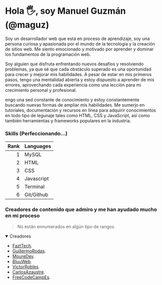 # Hola 🖐, soy Manuel Guzmán (@maguz)
Soy un desarrollador web que está en proceso de aprendizaje, soy una persona curiosa y apasionada por el mundo de la tecnología y la creación de sitios web. Me siento emocionado y motivado por aprender y dominar los fundamentos de la programación web.

Soy alguien que disfruta enfrentando nuevos desafíos y resolviendo problemas, ya que sé que cada obstáculo superado es una oportunidad para crecer y mejorar mis habilidades. A pesar de estar en mis primeros pasos, tengo una mentalidad abierta y estoy dispuesto a aprender de mis errores, aprovechando cada experiencia como una lección para mi crecimiento personal y profesional.

engo una sed constante de conocimiento y estoy constantemente buscando nuevas formas de ampliar mis habilidades. Me sumerjo en tutoriales, documentación y recursos en línea para adquirir conocimientos en todo tipo de legunaje tales como HTML, CSS y JavaScript, así como también herramientas y frameworks populares en la industria.

### Skills (Perfeccionando...)

| Rank | Languages  |
|-----:|------------|
|     1| MySQL      |
|     2| HTML       |
|     3| CSS        |
|     4| Javascript |
|     5| Terminal   |
|     6| Git/Github |


### Creadores de contenido que admiro y me han ayudado mucho en mi proceso
> No están ennumerados en algún tipo de rangos.

<details open>
<summary>Creadores</summary>

* [FaztTech](https://www.youtube.com/@FaztTech).
* [GuillermoRodas](https://www.youtube.com/@GuillermoRodas).
* [MoureDev](https://www.youtube.com/@mouredev).
* [BluuWeb](https://www.youtube.com/@bluuweb).
* [VictorRobles](https://www.youtube.com/@VictorRoblesWEB).
* [CarlosAzaustre](https://www.youtube.com/@CarlosAzaustre).
* [FreeCodeCampEs](https://www.youtube.com/@freecodecampespanol).

</details>
